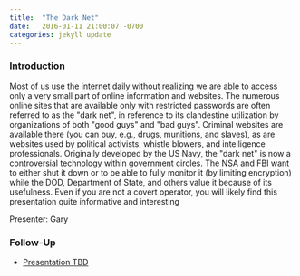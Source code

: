 ```yaml
---
title:  "The Dark Net"
date:   2016-01-11 21:00:07 -0700
categories: jekyll update
---
```


### Introduction

Most of us use the internet daily without realizing we are able to access only a very small part of online information and websites. The numerous online sites that are available only with restricted passwords are often referred to as the "dark net", in reference to its clandestine utilization by organizations of both "good guys" and "bad guys". Criminal websites are available there (you can buy, e.g., drugs, munitions, and slaves), as are websites used by political activists, whistle blowers, and intelligence professionals. Originally developed by the US Navy, the "dark net" is now a controversial technology within government circles. The NSA and FBI want to either shut it down or to be able to fully monitor it (by limiting encryption) while the DOD, Department of State, and others value it because of its usefulness. Even if you are not a covert operator, you will likely find this presentation quite informative and interesting

Presenter: Gary

### Follow-Up

* [Presentation TBD](/assets/present/tbd.pdf) 

